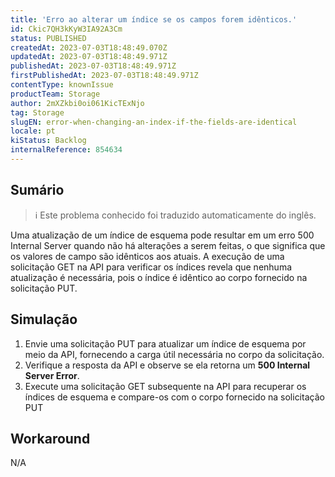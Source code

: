 ```yaml
---
title: 'Erro ao alterar um índice se os campos forem idênticos.'
id: Ckic7QH3kKyW3IA92A3Cm
status: PUBLISHED
createdAt: 2023-07-03T18:48:49.070Z
updatedAt: 2023-07-03T18:48:49.971Z
publishedAt: 2023-07-03T18:48:49.971Z
firstPublishedAt: 2023-07-03T18:48:49.971Z
contentType: knownIssue
productTeam: Storage
author: 2mXZkbi0oi061KicTExNjo
tag: Storage
slugEN: error-when-changing-an-index-if-the-fields-are-identical
locale: pt
kiStatus: Backlog
internalReference: 854634
---
```


## Sumário

>ℹ️ Este problema conhecido foi traduzido automaticamente do inglês.


Uma atualização de um índice de esquema pode resultar em um erro 500 Internal Server quando não há alterações a serem feitas, o que significa que os valores de campo são idênticos aos atuais.
A execução de uma solicitação GET na API para verificar os índices revela que nenhuma atualização é necessária, pois o índice é idêntico ao corpo fornecido na solicitação PUT.

## Simulação



1. Envie uma solicitação PUT para atualizar um índice de esquema por meio da API, fornecendo a carga útil necessária no corpo da solicitação.
2. Verifique a resposta da API e observe se ela retorna um **500 Internal Server Error**.
3. Execute uma solicitação GET subsequente na API para recuperar os índices de esquema e compare-os com o corpo fornecido na solicitação PUT

## Workaround


N/A

